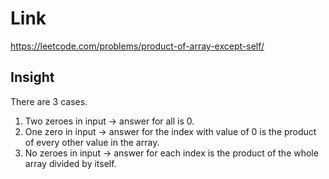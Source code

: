 # Link

https://leetcode.com/problems/product-of-array-except-self/

## Insight

There are 3 cases.
 1. Two zeroes in input -> answer for all is 0.
 2. One zero in input -> answer for the index with value of 0 is the product of every other value in the array.
 3. No zeroes in input -> answer for each index is the product of the whole array divided by itself.